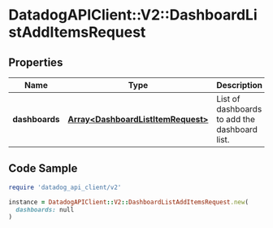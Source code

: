 # DatadogAPIClient::V2::DashboardListAddItemsRequest

## Properties

| Name | Type | Description | Notes |
| ---- | ---- | ----------- | ----- |
| **dashboards** | [**Array&lt;DashboardListItemRequest&gt;**](DashboardListItemRequest.md) | List of dashboards to add the dashboard list. | [optional] |

## Code Sample

```ruby
require 'datadog_api_client/v2'

instance = DatadogAPIClient::V2::DashboardListAddItemsRequest.new(
  dashboards: null
)
```

